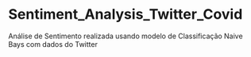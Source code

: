 # Sentiment_Analysis_Twitter_Covid
Análise de Sentimento realizada usando modelo de Classificação Naive Bays com dados do Twitter
